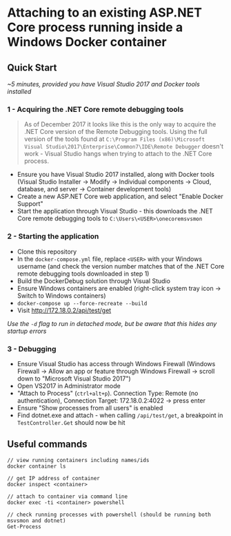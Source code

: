# Attaching to an existing ASP.NET Core process running inside a Windows Docker container

## Quick Start

*~5 minutes, provided you have Visual Studio 2017 and Docker tools installed*

### 1 - Acquiring the .NET Core remote debugging tools

> As of December 2017 it looks like this is the only way to acquire the .NET Core version of the Remote Debugging tools. Using the full version of the tools found at `C:\Program Files (x86)\Microsoft Visual Studio\2017\Enterprise\Common7\IDE\Remote Debugger` doesn't work - Visual Studio hangs when trying to attach to the .NET Core process.

 - Ensure you have Visual Studio 2017 installed, along with Docker tools (Visual Studio Installer -> Modify -> Individual components -> Cloud, database, and server -> Container development tools)
 - Create a new ASP.NET Core web application, and select "Enable Docker Support"
 - Start the application through Visual Studio - this downloads the .NET Core remote debugging tools to `C:\Users\<USER>\onecoremsvsmon`
 
### 2 - Starting the application

 - Clone this repository
 - In the `docker-compose.yml` file, replace `<USER>` with your Windows username (and check the version number matches that of the .NET Core remote debugging tools downloaded in step 1)
 - Build the DockerDebug solution through Visual Studio
 - Ensure Windows containers are enabled (right-click system tray icon -> Switch to Windows containers)
 - `docker-compose up --force-recreate --build`
 - Visit http://172.18.0.2/api/test/get

*Use the `-d` flag to run in detached mode, but be aware that this hides any startup errors*

### 3 - Debugging

 - Ensure Visual Studio has access through Windows Firewall (Windows Firewall -> Allow an app or feature through Windows Firewall -> scroll down to "Microsoft Visual Studio 2017")
 - Open VS2017 in Administrator mode
 - "Attach to Process" (`ctrl+alt+p`). Connection Type: Remote (no authentication), Connection Target: 172.18.0.2:4022 -> press enter
 - Ensure "Show processes from all users" is enabled
 - Find dotnet.exe and attach - when calling `/api/test/get`, a breakpoint in `TestController.Get` should now be hit 
	
## Useful commands

```
// view running containers including names/ids
docker container ls

// get IP address of container
docker inspect <container>

// attach to container via command line
docker exec -ti <container> powershell

// check running processes with powershell (should be running both msvsmon and dotnet)
Get-Process
```
